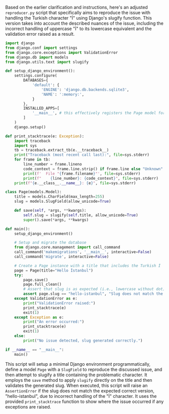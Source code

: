 Based on the earlier clarification and instructions, here's an adjusted `reproducer.py` script that specifically aims to reproduce the issue with handling the Turkish character "İ" using Django's slugify function. This version takes into account the described nuances of the issue, including the incorrect handling of uppercase "İ" to its lowercase equivalent and the validation error raised as a result.

```python
import django
from django.conf import settings
from django.core.exceptions import ValidationError
from django.db import models
from django.utils.text import slugify

def setup_django_environment():
    settings.configure(
        DATABASES={
            'default': {
                'ENGINE': 'django.db.backends.sqlite3',
                'NAME': ':memory:',
            }
        },
        INSTALLED_APPS=[
            '__main__', # this effectively registers the Page model for testing without needing a separate app
        ]
    )
    django.setup()

def print_stacktrace(e: Exception):
    import traceback
    import sys
    tb = traceback.extract_tb(e.__traceback__)
    print("Traceback (most recent call last):", file=sys.stderr)
    for frame in tb:
        line_number = frame.lineno
        code_context = frame.line.strip() if frame.line else "Unknown"
        print(f'  File "{frame.filename}"', file=sys.stderr)
        print(f"    {line_number}: {code_context}", file=sys.stderr)
    print(f"{e.__class__.__name__}: {e}", file=sys.stderr)

class Page(models.Model):
    title = models.CharField(max_length=255)
    slug = models.SlugField(allow_unicode=True)

    def save(self, *args, **kwargs):
        self.slug = slugify(self.title, allow_unicode=True)
        super().save(*args, **kwargs)

def main():
    setup_django_environment()

    # Setup and migrate the database
    from django.core.management import call_command
    call_command('makemigrations', '__main__', interactive=False)
    call_command('migrate', interactive=False)

    # Create a Page instance with a title that includes the Turkish İ
    page = Page(title="Hello İstanbul")
    try:
        page.save()
        page.full_clean()
        # Assert that slug is as expected (i.e., lowercase without dot)
        assert page.slug == "hello-istanbul", "Slug does not match the expected output"
    except ValidationError as e:
        print("ValidationError raised:")
        print_stacktrace(e)
        exit(1)
    except Exception as e:
        print("An error occurred:")
        print_stacktrace(e)
        exit(1)
    else:
        print("No issue detected, slug generated correctly.")

if __name__ == "__main__":
    main()
```

This script will setup a minimal Django environment programmatically, define a model `Page` with a `SlugField` to reproduce the discussed issue, and then attempt to slugify a title containing the problematic character. It employs the `save` method to apply `slugify` directly on the title and then validates the generated slug. When executed, this script will raise an `AssertionError` if the slug does not match the expected correct version, "hello-istanbul", due to incorrect handling of the "İ" character. It uses the provided `print_stacktrace` function to show where the issue occurred if any exceptions are raised.